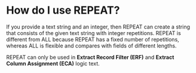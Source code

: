 
# How do I use REPEAT? 

If you provide a text string and an integer, then REPEAT can create a string that consists of the given text string with integer repetitions. REPEAT is different from ALL because REPEAT has a fixed number of repetitions, whereas ALL is flexible and compares with fields of different lengths.

REPEAT can only be used in **Extract Record Filter (ERF)** and **Extract Column Assignment (ECA)** logic text.

